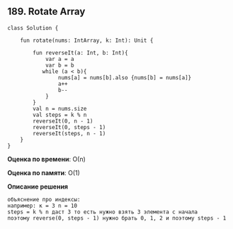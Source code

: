 ## 189. Rotate Array


```
class Solution {
    
    fun rotate(nums: IntArray, k: Int): Unit {

        fun reverseIt(a: Int, b: Int){
            var a = a
            var b = b
           while (a < b){
                nums[a] = nums[b].also {nums[b] = nums[a]}
                a++
                b--
            }
        }
        val n = nums.size
        val steps = k % n
        reverseIt(0, n - 1)
        reverseIt(0, steps - 1)
        reverseIt(steps, n - 1)
    }
}

```

**Оценка по времени**: О(n)


**Оценка по памяти**: О(1)


**Описание решения**
```
объяснение про индексы:
например: к = 3 n = 10
steps = k % n даст 3 то есть нужно взять 3 элемента с начала
поэтому reverse(0, steps - 1) нужно брать 0, 1, 2 и поэтому steps - 1


```